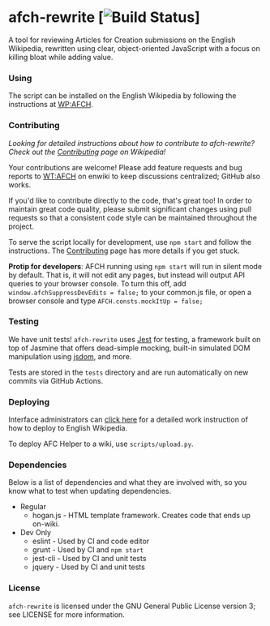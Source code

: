 afch-rewrite [![Build Status](https://github.com/WPAFC/afch-rewrite/actions/workflows/unit_tests.yml/badge.svg)]
============

A tool for reviewing Articles for Creation submissions on the English Wikipedia, rewritten using clear, object-oriented JavaScript with a focus on killing bloat while adding value.

### Using
The script can be installed on the English Wikipedia by following the instructions at [WP:AFCH](https://en.wikipedia.org/wiki/WP:AFCH).

### Contributing
*Looking for detailed instructions about how to contribute to afch-rewrite? Check out the [Contributing](https://en.wikipedia.org/wiki/Wikipedia:WikiProject_Articles_for_creation/Helper_script/Contributing) page on Wikipedia!*

Your contributions are welcome! Please add feature requests and bug reports to [WT:AFCH](https://en.wikipedia.org/wiki/WT:AFCH) on enwiki to keep discussions centralized; GitHub also works.

If you'd like to contribute directly to the code, that's great too! In order to maintain great code quality, please submit significant changes using pull requests so that a consistent code style can be maintained throughout the project.

To serve the script locally for development, use `npm start` and follow the instructions. The [Contributing](https://en.wikipedia.org/wiki/Wikipedia:WikiProject_Articles_for_creation/Helper_script/Contributing) page has more details if you get stuck.

**Protip for developers**: AFCH running using `npm start` will run in silent mode by default. That is, it will not edit any pages, but instead will output API queries to your browser console. To turn this off, add `window.afchSuppressDevEdits = false;` to your common.js file, or open a browser console and type `AFCH.consts.mockItUp = false;`

### Testing
We have unit tests! `afch-rewrite` uses [Jest](https://github.com/facebook/jest) for testing, a framework built on top of Jasmine that offers dead-simple mocking, built-in simulated DOM manipulation using [jsdom](https://github.com/tmpvar/jsdom), and more.

Tests are stored in the `tests` directory and are run automatically on new commits via GitHub Actions.

### Deploying
Interface administrators can [click here](https://en.wikipedia.org/wiki/Wikipedia:WikiProject_Articles_for_creation/Helper_script/Deploying) for a detailed work instruction of how to deploy to English Wikipedia.

To deploy AFC Helper to a wiki, use `scripts/upload.py`.

### Dependencies
Below is a list of dependencies and what they are involved with, so you know what to test when updating dependencies.

* Regular
  * hogan.js - HTML template framework. Creates code that ends up on-wiki.
* Dev Only
  * eslint - Used by CI and code editor
  * grunt - Used by CI and `npm start`
  * jest-cli - Used by CI and unit tests
  * jquery - Used by CI and unit tests

### License

`afch-rewrite` is licensed under the GNU General Public License version 3; see LICENSE for more information.
